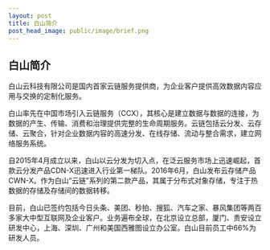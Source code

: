 ```yaml
---
layout: post
title: 白山简介
post_head_image: public/image/brief.png
---
```




<div class="list-brief">
    <h2>白山简介</h2>
    <p>白山云科技有限公司是国内首家云链服务提供商，为企业客户提供高效数据内容应用与交换的定制化服务。</p>
    <p>白山率先在中国市场引入云链服务（CCX），其核心是建立数据与数据的连接，为数据的产生、传输、消费和治理提供完整的生命周期服务。云链包括云分发、云存储、云聚合，针对企业数据内容的高速分发、在线存储、流动与整合需求，建立网络服务系统。</p>
    <p>自2015年4月成立以来，白山以云分发为切入点，在泛云服务市场上迅速崛起，首款云分发产品CDN-X迅速进入行业第一梯队。2016年6月，白山发布云存储产品CWN-X。作为白山“云链”系列的第二款产品，其属于分布式对象存储，专注于热数据的存储及存储间的数据转移。</p> 
    <p>目前，白山已签约包括今日头条、美团、秒拍、搜狐、汽车之家、暴风集团等两百多家大中型互联网及企业客户。业务遍布全球，在北京设立总部，厦门、贵安设立研发中心，上海、深圳、广州和美国西雅图设立办公室。白山目前员工中66%为研发人员。</p>
</div>
